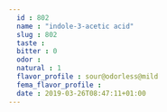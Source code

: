```yaml
---
  id : 802
  name : "indole-3-acetic acid"
  slug : 802
  taste : 
  bitter : 0
  odor : 
  natural : 1
  flavor_profile : sour@odorless@mild
  fema_flavor_profile : 
  date : 2019-03-26T08:47:11+01:00
---
```



